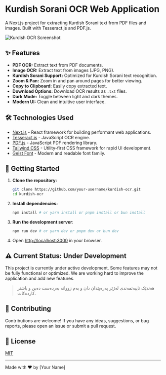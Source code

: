 # Kurdish Sorani OCR Web Application

A Next.js project for extracting Kurdish Sorani text from PDF files and images. Built with Tesseract.js and PDF.js.

![Kurdish OCR Screenshot](link-to-your-screenshot-here)

## ✨ Features

- **PDF OCR:** Extract text from PDF documents.
- **Image OCR:** Extract text from images (JPG, PNG).
- **Kurdish Sorani Support:** Optimized for Kurdish Sorani text recognition.
- **Zoom & Pan:** Zoom in and pan around pages for better viewing.
- **Copy to Clipboard:** Easily copy extracted text.
- **Download Options:** Download OCR results as `.txt` files.
- **Dark Mode:** Toggle between light and dark themes.
- **Modern UI:** Clean and intuitive user interface.

## 🛠️ Technologies Used

- [Next.js](https://nextjs.org) - React framework for building performant web applications.
- [Tesseract.js](https://github.com/naptha/tesseract.js) - JavaScript OCR engine.
- [PDF.js](https://mozilla.github.io/pdf.js/) - JavaScript PDF rendering library.
- [Tailwind CSS](https://tailwindcss.com) - Utility-first CSS framework for rapid UI development.
- [Geist Font](https://vercel.com/font) - Modern and readable font family.

## 🚀 Getting Started

1.  **Clone the repository:**

    ```bash
    git clone https://github.com/your-username/kurdish-ocr.git
    cd kurdish-ocr
    ```

2.  **Install dependencies:**

    ```bash
    npm install # or yarn install or pnpm install or bun install
    ```

3.  **Run the development server:**

    ```bash
    npm run dev # or yarn dev or pnpm dev or bun dev
    ```

4.  Open [http://localhost:3000](http://localhost:3000) in your browser.

## ⚠️ Current Status: Under Development

This project is currently under active development. Some features may not be fully functional or optimized. We are working hard to improve the application and add new features.

> هەندێک تایبەتمەندی لەژێر پەرەپێدان دان و بەم زووانە بەردەست دەبن و باشتر کاردەکات.

## 🤝 Contributing

Contributions are welcome! If you have any ideas, suggestions, or bug reports, please open an issue or submit a pull request.

## 📝 License

[MIT](LICENSE)

---

Made with ❤️ by [Your Name]
